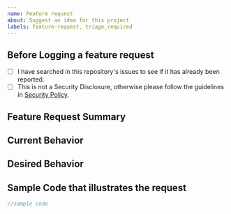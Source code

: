 ```yaml
---
name: Feature request
about: Suggest an idea for this project
labels: feature-request, triage_required
---
```

##  Before Logging a feature request
- [ ] I have searched in this repository's issues to see if it has already been reported.
- [ ] This is not a Security Disclosure, otherwise please follow the guidelines in [Security Policy](https://github.com/adobe/aepsdk-edge-ios/security/policy).

## Feature Request Summary

<!---Please provide a summary of the feature you request-->

## Current Behavior

<!---Optional: Please provide details about the current behavior-->

## Desired Behavior

<!---Optional: Please provide details about the desired behavior-->

## Sample Code that illustrates the request
```swift
//sample code

```
